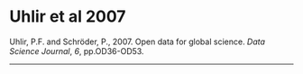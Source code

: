 # Uhlir et al 2007
Uhlir, P.F. and Schröder, P., 2007. Open data for global science. _Data Science Journal_, _6_, pp.OD36-OD53.

---
